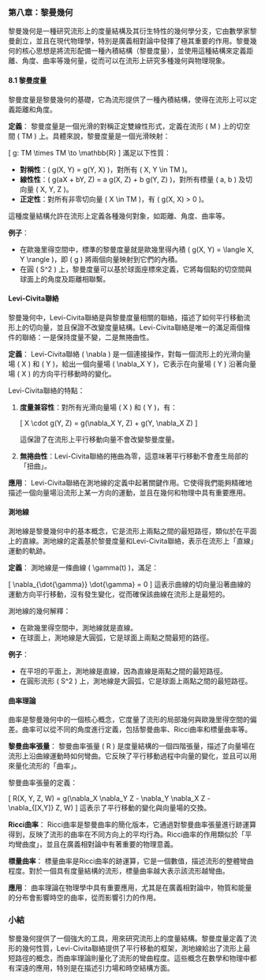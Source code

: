 ### 第八章：黎曼幾何

黎曼幾何是一種研究流形上的度量結構及其衍生特性的幾何學分支，它由數學家黎曼創立，並且在現代物理學，特別是廣義相對論中發揮了極其重要的作用。黎曼幾何的核心思想是將流形配備一種內積結構（黎曼度量），並使用這種結構來定義距離、角度、曲率等幾何量，從而可以在流形上研究多種幾何與物理現象。

#### 8.1 黎曼度量

黎曼度量是黎曼幾何的基礎，它為流形提供了一種內積結構，使得在流形上可以定義距離和角度。

**定義**：
黎曼度量是一個光滑的對稱正定雙線性形式，定義在流形 \( M \) 上的切空間 \( TM \) 上。具體來說，黎曼度量是一個光滑映射：

\[
g: TM \times TM \to \mathbb{R}
\]
滿足以下性質：
- **對稱性**：\( g(X, Y) = g(Y, X) \)，對所有 \( X, Y \in TM \)。
- **線性性**：\( g(aX + bY, Z) = a g(X, Z) + b g(Y, Z) \)，對所有標量 \( a, b \) 及切向量 \( X, Y, Z \)。
- **正定性**：對所有非零切向量 \( X \in TM \)，有 \( g(X, X) > 0 \)。

這種度量結構允許在流形上定義各種幾何對象，如距離、角度、曲率等。

**例子**：
- 在歐幾里得空間中，標準的黎曼度量就是歐幾里得內積 \( g(X, Y) = \langle X, Y \rangle \)，即 \( g \) 將兩個向量映射到它們的內積。
- 在圓 \( S^2 \) 上，黎曼度量可以基於球面座標來定義，它將每個點的切空間與球面上的角度及距離相聯繫。

#### Levi-Civita聯絡

黎曼幾何中，Levi-Civita聯絡是與黎曼度量相關的聯絡，描述了如何平行移動流形上的切向量，並且保證不改變度量結構。Levi-Civita聯絡是唯一的滿足兩個條件的聯絡：一是保持度量不變，二是無捲曲性。

**定義**：
Levi-Civita聯絡 \( \nabla \) 是一個連接操作，對每一個流形上的光滑向量場 \( X \) 和 \( Y \)，給出一個向量場 \( \nabla_X Y \)，它表示在向量場 \( Y \) 沿著向量場 \( X \) 的方向平行移動時的變化。

Levi-Civita聯絡的特點：
1. **度量兼容性**：對所有光滑向量場 \( X \) 和 \( Y \)，有：

   \[
   X \cdot g(Y, Z) = g(\nabla_X Y, Z) + g(Y, \nabla_X Z)
   \]

   這保證了在流形上平行移動向量不會改變黎曼度量。
2. **無捲曲性**：Levi-Civita聯絡的捲曲為零，這意味著平行移動不會產生局部的「扭曲」。

**應用**：
Levi-Civita聯絡在測地線的定義中起著關鍵作用。它使得我們能夠精確地描述一個向量場沿流形上某一方向的運動，並且在幾何和物理中具有重要應用。

#### 測地線

測地線是黎曼幾何中的基本概念，它是流形上兩點之間的最短路徑，類似於在平面上的直線。測地線的定義基於黎曼度量和Levi-Civita聯絡，表示在流形上「直線」運動的軌跡。

**定義**：
測地線是一條曲線 \( \gamma(t) \)，滿足：

\[
\nabla_{\dot{\gamma}} \dot{\gamma} = 0
\]
這表示曲線的切向量沿著曲線的運動方向平行移動，沒有發生變化，從而確保該曲線在流形上是最短的。

測地線的幾何解釋：
- 在歐幾里得空間中，測地線就是直線。
- 在球面上，測地線是大圓弧，它是球面上兩點之間最短的路徑。

**例子**：
- 在平坦的平面上，測地線是直線，因為直線是兩點之間的最短路徑。
- 在圓形流形 \( S^2 \) 上，測地線是大圓弧，它是球面上兩點之間的最短路徑。

#### 曲率理論

曲率是黎曼幾何中的一個核心概念，它度量了流形的局部幾何與歐幾里得空間的偏差。曲率可以從不同的角度進行定義，包括黎曼曲率、Ricci曲率和標量曲率等。

**黎曼曲率張量**：
黎曼曲率張量 \( R \) 是度量結構的一個四階張量，描述了向量場在流形上沿曲線運動時如何彎曲。它反映了平行移動過程中向量的變化，並且可以用來量化流形的「曲率」。

黎曼曲率張量的定義：

\[
R(X, Y, Z, W) = g(\nabla_X \nabla_Y Z - \nabla_Y \nabla_X Z - \nabla_{[X,Y]} Z, W)
\]
這表示了平行移動的變化與向量場的交換。

**Ricci曲率**：
Ricci曲率是黎曼曲率的簡化版本，它通過對黎曼曲率張量進行跡運算得到，反映了流形的曲率在不同方向上的平均行為。Ricci曲率的作用類似於「平均彎曲度」，並且在廣義相對論中有著重要的物理意義。

**標量曲率**：
標量曲率是Ricci曲率的跡運算，它是一個數值，描述流形的整體彎曲程度。對於一個具有度量結構的流形，標量曲率越大表示該流形越彎曲。

**應用**：
曲率理論在物理學中具有重要應用，尤其是在廣義相對論中，物質和能量的分布會影響時空的曲率，從而影響引力的作用。

### 小結

黎曼幾何提供了一個強大的工具，用來研究流形上的度量結構。黎曼度量定義了流形的幾何性質，Levi-Civita聯絡提供了平行移動的框架，測地線給出了流形上最短路徑的概念，而曲率理論則量化了流形的彎曲程度。這些概念在數學和物理中都有深遠的應用，特別是在描述引力場和時空結構方面。